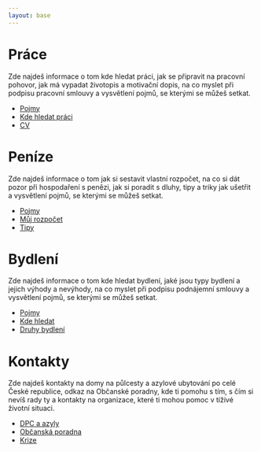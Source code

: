 ```yaml
---
layout: base
---
```


# Práce

Zde najdeš informace o tom kde hledat práci, jak se připravit na pracovní pohovor, jak má vypadat životopis a motivační dopis, na co myslet při podpisu pracovní smlouvy a vysvětlení pojmů, se kterými se můžeš setkat.

* [Pojmy](prace/pojmy)
* [Kde hledat práci](prace/kde-hledat-praci)
* [CV](prace/cv)

# Peníze

Zde najdeš informace o tom jak si sestavit vlastní rozpočet, na co si dát pozor při hospodaření s penězi, jak si poradit s dluhy, tipy a triky jak ušetřit a vysvětlení pojmů, se kterými se můžeš setkat.

* [Pojmy](penize/pojmy)
* [Můj rozpočet](penize/muj-rozpocet)
* [Tipy](penize/tipy)

# Bydlení

Zde najdeš informace o tom kde hledat bydlení, jaké jsou typy bydlení a jejich výhody a nevýhody, na co myslet při podpisu podnájemní smlouvy a vysvětlení pojmů, se kterými se můžeš setkat.

* [Pojmy](bydleni/pojmy)
* [Kde hledat](bydleni/kde-hledat)
* [Druhy bydlení](bydleni/druhy)

# Kontakty

Zde najdeš kontakty na domy na půlcesty a azylové ubytování po celé České republice, odkaz na Občanské poradny, kde ti pomohu s tím, s čím si nevíš rady ty a kontakty na organizace, které ti mohou pomoc v tíživé životní situaci.

* [DPC a azyly](kontakty/dpc-azyly)
* [Občanská poradna](kontakty/obcanska-poradna)
* [Krize](kontakty/krize)
